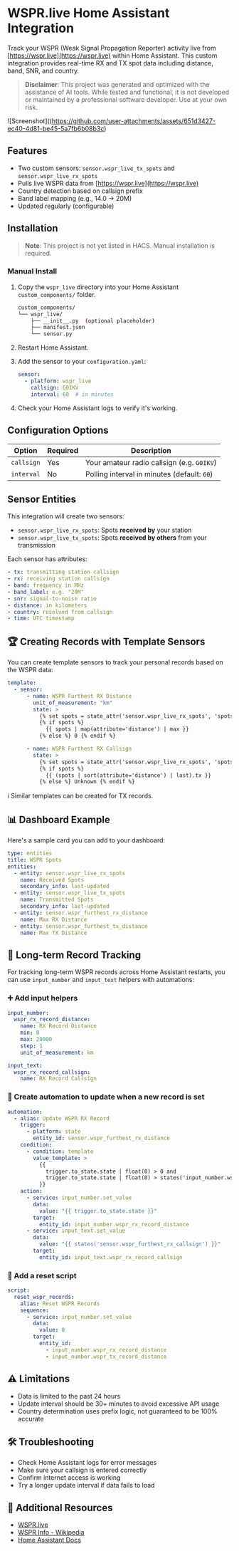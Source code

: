 # WSPR.live Home Assistant Integration

Track your WSPR (Weak Signal Propagation Reporter) activity live from [https://wspr.live](https://wspr.live) within Home Assistant. This custom integration provides real-time RX and TX spot data including distance, band, SNR, and country.

> **Disclaimer**: This project was generated and optimized with the assistance of AI tools. While tested and functional, it is not developed or maintained by a professional software developer. Use at your own risk.

![Screenshot]((https://github.com/user-attachments/assets/651d3427-ec40-4d81-be45-5a7fb6b08b3c)

## Features

- Two custom sensors: `sensor.wspr_live_tx_spots` and `sensor.wspr_live_rx_spots`
- Pulls live WSPR data from [https://wspr.live](https://wspr.live)
- Country detection based on callsign prefix
- Band label mapping (e.g., 14.0 → 20M)
- Updated regularly (configurable)

## Installation

> **Note**: This project is not yet listed in HACS. Manual installation is required.

### Manual Install

1. Copy the `wspr_live` directory into your Home Assistant `custom_components/` folder.

    ```bash
    custom_components/
    └── wspr_live/
        ├── __init__.py  (optional placeholder)
        ├── manifest.json
        └── sensor.py
    ```

2. Restart Home Assistant.

3. Add the sensor to your `configuration.yaml`:

    ```yaml
    sensor:
      - platform: wspr_live
        callsign: G0IKV
        interval: 60  # in minutes
    ```

4. Check your Home Assistant logs to verify it's working.

## Configuration Options

| Option     | Required | Description                                      |
|------------|----------|--------------------------------------------------|
| `callsign` | Yes      | Your amateur radio callsign (e.g. `G0IKV`)       |
| `interval` | No       | Polling interval in minutes (default: `60`)     |

## Sensor Entities

This integration will create two sensors:

- `sensor.wspr_live_rx_spots`: Spots **received by** your station
- `sensor.wspr_live_tx_spots`: Spots **received by others** from your transmission

Each sensor has attributes:

```yaml
- tx: transmitting station callsign
- rx: receiving station callsign
- band: frequency in MHz
- band_label: e.g. "20M"
- snr: signal-to-noise ratio
- distance: in kilometers
- country: resolved from callsign
- time: UTC timestamp
```

## 🏆 Creating Records with Template Sensors

You can create template sensors to track your personal records based on the WSPR data:

```yaml
template:
  - sensor:
      - name: WSPR Furthest RX Distance
        unit_of_measurement: "km"
        state: >
          {% set spots = state_attr('sensor.wspr_live_rx_spots', 'spots') %}
          {% if spots %}
            {{ spots | map(attribute='distance') | max }}
          {% else %} 0 {% endif %}

      - name: WSPR Furthest RX Callsign
        state: >
          {% set spots = state_attr('sensor.wspr_live_rx_spots', 'spots') %}
          {% if spots %}
            {{ (spots | sort(attribute='distance') | last).tx }}
          {% else %} Unknown {% endif %}
```

ℹ️ Similar templates can be created for TX records.

## 📊 Dashboard Example

Here's a sample card you can add to your dashboard:

```yaml
type: entities
title: WSPR Spots
entities:
  - entity: sensor.wspr_live_rx_spots
    name: Received Spots
    secondary_info: last-updated
  - entity: sensor.wspr_live_tx_spots 
    name: Transmitted Spots
    secondary_info: last-updated
  - entity: sensor.wspr_furthest_rx_distance
    name: Max RX Distance
  - entity: sensor.wspr_furthest_tx_distance
    name: Max TX Distance
```

## 🧠 Long-term Record Tracking

For tracking long-term WSPR records across Home Assistant restarts, you can use `input_number` and `input_text` helpers with automations:

### ➕ Add input helpers

```yaml
input_number:
  wspr_rx_record_distance:
    name: RX Record Distance
    min: 0
    max: 20000
    step: 1
    unit_of_measurement: km

input_text:
  wspr_rx_record_callsign:
    name: RX Record Callsign
```

### 🔁 Create automation to update when a new record is set

```yaml
automation:
  - alias: Update WSPR RX Record
    trigger:
      - platform: state
        entity_id: sensor.wspr_furthest_rx_distance
    condition:
      - condition: template
        value_template: >
          {{ 
            trigger.to_state.state | float(0) > 0 and
            trigger.to_state.state | float(0) > states('input_number.wspr_rx_record_distance') | float(0)
          }}
    action:
      - service: input_number.set_value
        data:
          value: "{{ trigger.to_state.state }}"
        target:
          entity_id: input_number.wspr_rx_record_distance
      - service: input_text.set_value
        data:
          value: "{{ states('sensor.wspr_furthest_rx_callsign') }}"
        target:
          entity_id: input_text.wspr_rx_record_callsign
```

### 🔄 Add a reset script

```yaml
script:
  reset_wspr_records:
    alias: Reset WSPR Records
    sequence:
      - service: input_number.set_value
        data:
          value: 0
        target:
          entity_id: 
            - input_number.wspr_rx_record_distance
            - input_number.wspr_tx_record_distance
```

## ⚠️ Limitations

- Data is limited to the past 24 hours
- Update interval should be 30+ minutes to avoid excessive API usage
- Country determination uses prefix logic, not guaranteed to be 100% accurate

## 🛠️ Troubleshooting

- Check Home Assistant logs for error messages
- Make sure your callsign is entered correctly
- Confirm internet access is working
- Try a longer update interval if data fails to load

## 🔗 Additional Resources

- [WSPR.live](https://wspr.live)
- [WSPR Info - Wikipedia](https://en.wikipedia.org/wiki/WSPR_(amateur_radio_software))
- [Home Assistant Docs](https://www.home-assistant.io/integrations/)

